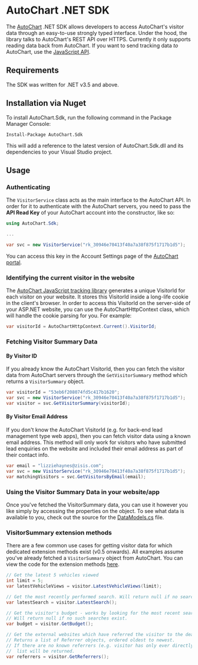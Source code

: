 # AutoChart .NET SDK

The [AutoChart](http://autochart.io) .NET SDK allows developers to access AutoChart's visitor data through an easy-to-use strongly typed interface. Under the hood, the library talks to AutoChart's REST API over HTTPS.
Currently it only supports reading data back from AutoChart. If you want to send tracking data _to_ AutoChart, use the [JavaScript API](https://github.com/AutoChart/autochart-js).

## Requirements
The SDK was written for .NET v3.5 and above.

## Installation via Nuget
To install AutoChart.Sdk, run the following command in the Package Manager Console:

```
Install-Package AutoChart.Sdk
```

This will add a reference to the latest version of AutoChart.Sdk.dll and its dependencies to your Visual Studio project.

## Usage
### Authenticating
The `VisitorService` class acts as the main interface to the AutoChart API.
In order for it to authenticate with the AutoChart servers, you need to pass the **API Read Key** of your AutoChart account into the constructor, like so:

```csharp
using AutoChart.Sdk;

...

var svc = new VisitorService("rk_30946e70413f40a7a38f875f1717b1d5"); 

``` 

You can access this key in the Account Settings page of the [AutoChart portal](https://portal.autochart.io).

### Identifying the current visitor in the website
The [AutoChart JavaScript tracking library](https://github.com/AutoChart/autochart-js) generates a unique VisitorId for each visitor on your website. 
It stores this VisitorId inside a long-life cookie in the client's browser.
In order to access this VisitorId on the server-side of your ASP.NET website, you can use the AutoChartHttpContext class, which will handle the cookie parsing for you. For example:
```csharp
var visitorId = AutoChartHttpContext.Current().VisitorId;
```

### Fetching Visitor Summary Data
#### By Visitor ID
If you already know the AutoChart VisitorId, then you can fetch the visitor data from AutoChart servers through the `GetVisitorSummary` method which returns a `VisitorSummary` object.
```csharp
var visitorId = "53eb6f208074fd5c417b1620";
var svc = new VisitorService("rk_30946e70413f40a7a38f875f1717b1d5");
var visitor = svc.GetVisitorSummary(visitorId);
```

#### By Visitor Email Address
If you don't know the AutoChart VisitorId (e.g. for back-end lead management type web apps), then you can fetch visitor data using a known email address. This method will only work for visitors who have submitted lead enquiries on the website and included their email address as part of their contact info.

```csharp
var email = "lizziehaynes@zisis.com";
var svc = new VisitorService("rk_30946e70413f40a7a38f875f1717b1d5");
var matchingVisitors = svc.GetVisitorsByEmail(email);
```

### Using the Visitor Summary Data in your website/app
Once you've fetched the VisitorSummary data, you can use it however you like simply by accessing the properties on the object.
To see what data is available to you, check out the source for the [DataModels.cs](v3.5/AutoChart.Sdk/DataModels.cs) file.

### VisitorSummary extension methods
There are a few common use cases for getting visitor data for which dedicated extension methods exist (v0.5 onwards).
All examples assume you've already fetched a `VisitorSummary` object from AutoChart. You can view the code for the extension methods [here](v3.5/AutoChart.Sdk/VisitorSummaryExtensions.cs).

```csharp
// Get the latest 5 vehicles viewed
int limit = 5;
var latestVehicleViews = visitor.LatestVehicleViews(limit);

// Get the most recently performed search. Will return null if no searches performed.
var latestSearch = visitor.LatestSearch();

// Get the visitor's budget - works by looking for the most recent search which specifies cash price or finance criteria
// Will return null if no such searches exist.
var budget = visitor.GetBudget();

// Get the external websites which have referred the visitor to the dealer website for each of their visits
// Returns a list of Referrer objects, ordered oldest to newest.
// If there are no known referrers (e.g. visitor has only ever directly navigated to the site in their browser), then an empty
//  list will be returned.
var referrers = visitor.GetReferrers();
```